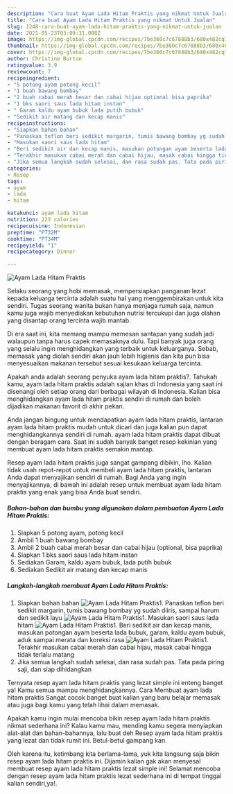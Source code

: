 ```yaml
---
description: "Cara buat Ayam Lada Hitam Praktis yang nikmat Untuk Jualan"
title: "Cara buat Ayam Lada Hitam Praktis yang nikmat Untuk Jualan"
slug: 1248-cara-buat-ayam-lada-hitam-praktis-yang-nikmat-untuk-jualan
date: 2021-05-23T03:09:31.088Z
image: https://img-global.cpcdn.com/recipes/7be360c7c67888b3/680x482cq70/ayam-lada-hitam-praktis-foto-resep-utama.jpg
thumbnail: https://img-global.cpcdn.com/recipes/7be360c7c67888b3/680x482cq70/ayam-lada-hitam-praktis-foto-resep-utama.jpg
cover: https://img-global.cpcdn.com/recipes/7be360c7c67888b3/680x482cq70/ayam-lada-hitam-praktis-foto-resep-utama.jpg
author: Christine Burton
ratingvalue: 3.9
reviewcount: 7
recipeingredient:
- "5 potong ayam potong kecil"
- "1 buah bawang bombay"
- "2 buah cabai merah besar dan cabai hijau optional bisa paprika"
- "1 bks saori saus lada hitam instan"
- " Garam kaldu ayam bubuk lada putih bubuk"
- "Sedikit air matang dan kecap manis"
recipeinstructions:
- "Siapkan bahan bahan"
- "Panaskan teflon beri sedikit margarin, tumis bawang bombay yg sudah diiris, sampai harum dan sedikit layu"
- "Masukan saori saus lada hitam"
- "Beri sedikit air dan kecap manis, masukan potongan ayam beserta lada bubuk, garam, kaldu ayam bubuk, aduk sampai merata dan koreksi rasa"
- "Terakhir masukan cabai merah dan cabai hijau, masak cabai hingga tidak terlalu matang"
- "Jika semua langkah sudah selesai, dan rasa sudah pas. Tata pada piring saji, dan siap dihidangkan"
categories:
- Resep
tags:
- ayam
- lada
- hitam

katakunci: ayam lada hitam 
nutrition: 223 calories
recipecuisine: Indonesian
preptime: "PT32M"
cooktime: "PT34M"
recipeyield: "1"
recipecategory: Dinner

---
```



![Ayam Lada Hitam Praktis](https://img-global.cpcdn.com/recipes/7be360c7c67888b3/680x482cq70/ayam-lada-hitam-praktis-foto-resep-utama.jpg)

Selaku seorang yang hobi memasak, mempersiapkan panganan lezat kepada keluarga tercinta adalah suatu hal yang menggembirakan untuk kita sendiri. Tugas seorang  wanita bukan hanya menjaga rumah saja, namun kamu juga wajib menyediakan kebutuhan nutrisi tercukupi dan juga olahan yang disantap orang tercinta wajib mantab.

Di era  saat ini, kita memang mampu memesan santapan yang sudah jadi walaupun tanpa harus capek memasaknya dulu. Tapi banyak juga orang yang selalu ingin menghidangkan yang terbaik untuk keluarganya. Sebab, memasak yang diolah sendiri akan jauh lebih higienis dan kita pun bisa menyesuaikan makanan tersebut sesuai kesukaan keluarga tercinta. 



Apakah anda adalah seorang penyuka ayam lada hitam praktis?. Tahukah kamu, ayam lada hitam praktis adalah sajian khas di Indonesia yang saat ini disenangi oleh setiap orang dari berbagai wilayah di Indonesia. Kalian bisa menghidangkan ayam lada hitam praktis sendiri di rumah dan boleh dijadikan makanan favorit di akhir pekan.

Anda jangan bingung untuk mendapatkan ayam lada hitam praktis, lantaran ayam lada hitam praktis mudah untuk dicari dan juga kalian pun dapat menghidangkannya sendiri di rumah. ayam lada hitam praktis dapat dibuat dengan beragam cara. Saat ini sudah banyak banget resep kekinian yang membuat ayam lada hitam praktis semakin mantap.

Resep ayam lada hitam praktis juga sangat gampang dibikin, lho. Kalian tidak usah repot-repot untuk membeli ayam lada hitam praktis, lantaran Anda dapat menyajikan sendiri di rumah. Bagi Anda yang ingin menyajikannya, di bawah ini adalah resep untuk membuat ayam lada hitam praktis yang enak yang bisa Anda buat sendiri.

<!--inarticleads1-->

##### Bahan-bahan dan bumbu yang digunakan dalam pembuatan Ayam Lada Hitam Praktis:

1. Siapkan 5 potong ayam, potong kecil
1. Ambil 1 buah bawang bombay
1. Ambil 2 buah cabai merah besar dan cabai hijau (optional, bisa paprika)
1. Siapkan 1 bks saori saus lada hitam instan
1. Sediakan  Garam, kaldu ayam bubuk, lada putih bubuk
1. Sediakan Sedikit air matang dan kecap manis




<!--inarticleads2-->

##### Langkah-langkah membuat Ayam Lada Hitam Praktis:

1. Siapkan bahan bahan
<img src="https://img-global.cpcdn.com/steps/c22a629f10e88467/160x128cq70/ayam-lada-hitam-praktis-langkah-memasak-1-foto.jpg" alt="Ayam Lada Hitam Praktis">1. Panaskan teflon beri sedikit margarin, tumis bawang bombay yg sudah diiris, sampai harum dan sedikit layu
<img src="https://img-global.cpcdn.com/steps/536b75a7de559c30/160x128cq70/ayam-lada-hitam-praktis-langkah-memasak-2-foto.jpg" alt="Ayam Lada Hitam Praktis">1. Masukan saori saus lada hitam
<img src="https://img-global.cpcdn.com/steps/81bde3aebef0f0b8/160x128cq70/ayam-lada-hitam-praktis-langkah-memasak-3-foto.jpg" alt="Ayam Lada Hitam Praktis">1. Beri sedikit air dan kecap manis, masukan potongan ayam beserta lada bubuk, garam, kaldu ayam bubuk, aduk sampai merata dan koreksi rasa
<img src="https://img-global.cpcdn.com/steps/4ed4f2f8e7e835b5/160x128cq70/ayam-lada-hitam-praktis-langkah-memasak-4-foto.jpg" alt="Ayam Lada Hitam Praktis">1. Terakhir masukan cabai merah dan cabai hijau, masak cabai hingga tidak terlalu matang
1. Jika semua langkah sudah selesai, dan rasa sudah pas. Tata pada piring saji, dan siap dihidangkan




Ternyata resep ayam lada hitam praktis yang lezat simple ini enteng banget ya! Kamu semua mampu menghidangkannya. Cara Membuat ayam lada hitam praktis Sangat cocok banget buat kalian yang baru belajar memasak atau juga bagi kamu yang telah lihai dalam memasak.

Apakah kamu ingin mulai mencoba bikin resep ayam lada hitam praktis nikmat sederhana ini? Kalau kamu mau, mending kamu segera menyiapkan alat-alat dan bahan-bahannya, lalu buat deh Resep ayam lada hitam praktis yang lezat dan tidak rumit ini. Betul-betul gampang kan. 

Oleh karena itu, ketimbang kita berlama-lama, yuk kita langsung saja bikin resep ayam lada hitam praktis ini. Dijamin kalian gak akan menyesal membuat resep ayam lada hitam praktis lezat simple ini! Selamat mencoba dengan resep ayam lada hitam praktis lezat sederhana ini di tempat tinggal kalian sendiri,ya!.

